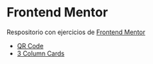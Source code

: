 # Frontend Mentor
Respositorio con ejercicios de [Frontend Mentor](https://frontendmentor.io)
- [QR Code](qr-code-component-main/index.html)
- [3 Column Cards](3-column-preview-card-component-main/index.html)
